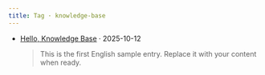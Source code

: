 ```yaml
---
title: Tag · knowledge-base
---
```


- [Hello, Knowledge Base](/en/content/hello-world/) · 2025-10-12
  > This is the first English sample entry. Replace it with your content when ready.
